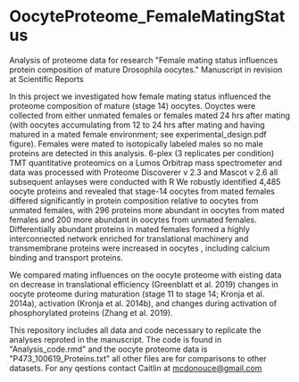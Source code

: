 # OocyteProteome_FemaleMatingStatus
Analysis of proteome data for research "Female mating status influences protein composition of mature Drosophila oocytes."
Manuscript in revision at Scientific Reports

In this project we investigated how female mating status influenced the proteome composition of mature (stage 14) oocytes.
Ooyctes were collected from either unmated females or females mated 24 hrs after mating (with oocytes accumulating from 12 to 24 hrs after mating and having matured in a mated female environment; see experimental_design.pdf figure). Females were mated to isotopically labeled males so no male proteins are detected in this analysis.
6-plex (3 replicates per condition) TMT quantitative proteomics on a Lumos Orbitrap mass spectrometer and data was processed with Proteome Discoverer v 2.3 and Mascot v 2.6 all subsequent anlayses were conducted with R
We robustly identified 4,485 oocyte proteins and revealed that stage-14 oocytes from mated females differed significantly in protein composition relative to oocytes from unmated females, with 296 proteins more abundant in oocytes from mated females and 200 more abundant in oocytes from unmated females.
Differentially abundant proteins in mated females formed a highly interconnected network enriched for translational machinery and transmembrane proteins were increased in oocytes , including calcium binding and transport proteins.

We compared mating influences on the oocyte proteome with eisting data on decrease in translational efficiency (Greenblatt et al. 2019) changes in oocyte proteome during maturation (stage 11 to stage 14; Kronja et al. 2014a), activation (Kronja et al. 2014b), and changes during activation of phosphorylated proteins (Zhang et al. 2019).

This repository includes all data and code necessary to replicate the analyses reproted in the manuscript.
The code is found in "Analysis_code.rmd" and the oocyte proteome data is "P473_100619_Proteins.txt" all other files are for comparisons to other datasets.
For any qestions contact Caitlin at mcdonouce@gmail.com
